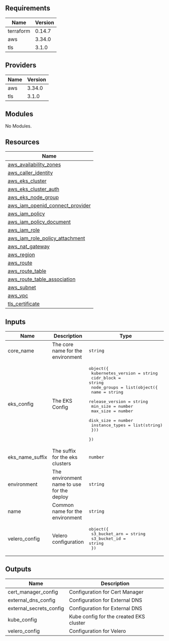 ## Requirements

| Name | Version |
|------|---------|
| terraform | 0.14.7 |
| aws | 3.34.0 |
| tls | 3.1.0 |

## Providers

| Name | Version |
|------|---------|
| aws | 3.34.0 |
| tls | 3.1.0 |

## Modules

No Modules.

## Resources

| Name |
|------|
| [aws_availability_zones](https://registry.terraform.io/providers/hashicorp/aws/3.34.0/docs/data-sources/availability_zones) |
| [aws_caller_identity](https://registry.terraform.io/providers/hashicorp/aws/3.34.0/docs/data-sources/caller_identity) |
| [aws_eks_cluster](https://registry.terraform.io/providers/hashicorp/aws/3.34.0/docs/resources/eks_cluster) |
| [aws_eks_cluster_auth](https://registry.terraform.io/providers/hashicorp/aws/3.34.0/docs/data-sources/eks_cluster_auth) |
| [aws_eks_node_group](https://registry.terraform.io/providers/hashicorp/aws/3.34.0/docs/resources/eks_node_group) |
| [aws_iam_openid_connect_provider](https://registry.terraform.io/providers/hashicorp/aws/3.34.0/docs/resources/iam_openid_connect_provider) |
| [aws_iam_policy](https://registry.terraform.io/providers/hashicorp/aws/3.34.0/docs/resources/iam_policy) |
| [aws_iam_policy_document](https://registry.terraform.io/providers/hashicorp/aws/3.34.0/docs/data-sources/iam_policy_document) |
| [aws_iam_role](https://registry.terraform.io/providers/hashicorp/aws/3.34.0/docs/resources/iam_role) |
| [aws_iam_role_policy_attachment](https://registry.terraform.io/providers/hashicorp/aws/3.34.0/docs/resources/iam_role_policy_attachment) |
| [aws_nat_gateway](https://registry.terraform.io/providers/hashicorp/aws/3.34.0/docs/data-sources/nat_gateway) |
| [aws_region](https://registry.terraform.io/providers/hashicorp/aws/3.34.0/docs/data-sources/region) |
| [aws_route](https://registry.terraform.io/providers/hashicorp/aws/3.34.0/docs/resources/route) |
| [aws_route_table](https://registry.terraform.io/providers/hashicorp/aws/3.34.0/docs/resources/route_table) |
| [aws_route_table_association](https://registry.terraform.io/providers/hashicorp/aws/3.34.0/docs/resources/route_table_association) |
| [aws_subnet](https://registry.terraform.io/providers/hashicorp/aws/3.34.0/docs/resources/subnet) |
| [aws_vpc](https://registry.terraform.io/providers/hashicorp/aws/3.34.0/docs/data-sources/vpc) |
| [tls_certificate](https://registry.terraform.io/providers/hashicorp/tls/3.1.0/docs/data-sources/certificate) |

## Inputs

| Name | Description | Type | Default | Required |
|------|-------------|------|---------|:--------:|
| core\_name | The core name for the environment | `string` | n/a | yes |
| eks\_config | The EKS Config | <pre>object({<br>    kubernetes_version = string<br>    cidr_block         = string<br>    node_groups = list(object({<br>      name            = string<br>      release_version = string<br>      min_size        = number<br>      max_size        = number<br>      disk_size       = number<br>      instance_types  = list(string)<br>    }))<br>  })</pre> | n/a | yes |
| eks\_name\_suffix | The suffix for the eks clusters | `number` | `1` | no |
| environment | The environment name to use for the deploy | `string` | n/a | yes |
| name | Common name for the environment | `string` | n/a | yes |
| velero\_config | Velero configuration | <pre>object({<br>    s3_bucket_arn = string<br>    s3_bucket_id  = string<br>  })</pre> | n/a | yes |

## Outputs

| Name | Description |
|------|-------------|
| cert\_manager\_config | Configuration for Cert Manager |
| external\_dns\_config | Configuration for External DNS |
| external\_secrets\_config | Configuration for External DNS |
| kube\_config | Kube config for the created EKS cluster |
| velero\_config | Configuration for Velero |
